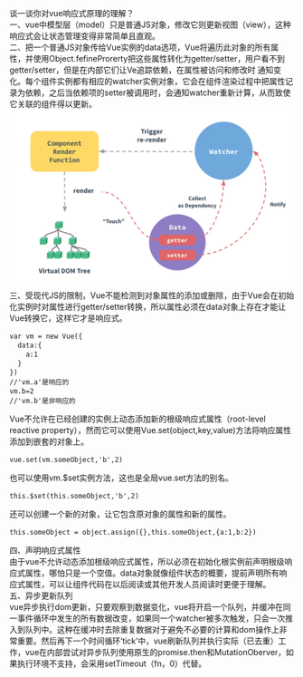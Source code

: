 谈一谈你对vue响应式原理的理解？  
一、vue中模型层（model）只是普通JS对象，修改它则更新视图（view），这种响应式会让状态管理变得非常简单且直观。  
二、把一个普通JS对象传给Vue实例的data选项，Vue将遍历此对象的所有属性，并使用Object.fefineProrerty把这些属性转化为getter/setter，用户看不到getter/setter，但是在内部它们让Ve追踪依赖，在属性被访问和修改时
   通知变化。每个组件实例都有相应的watcher实例对象，它会在组件渲染过程中把属性记录为依赖，之后当依赖项的setter被调用时，会通知watcher重新计算，从而致使它关联的组件得以更新。  
![响应原理](https://github.com/yexiaolong-do/vue-questions/blob/master/img/Responsive-Principle.png)  
三、受现代JS的限制，Vue不能检测到对象属性的添加或删除，由于Vue会在初始化实例时对属性进行getter/setter转换，所以属性必须在data对象上存在才能让Vue转换它，这样它才是响应式。  
```vue
var vm = new Vue({
  data:{
    a:1
  }
})
//'vm.a'是响应的
vm.b=2
//'vm.b'是非响应的
```
Vue不允许在已经创建的实例上动态添加新的根级响应式属性（root-level reactive property），然而它可以使用Vue.set(object,key,value)方法将响应属性添加到嵌套的对象上。  
```vue
vue.set(vm.someObject,'b',2)
```
也可以使用vm.$set实例方法，这也是全局vue.set方法的别名。
```vue
this.$set(this.someObject,'b',2)
```
还可以创建一个新的对象，让它包含原对象的属性和新的属性。  
```vue
this.someObject = object.assign({},this.someObject,{a:1,b:2})
```
四、声明响应式属性  
  由于vue不允许动态添加根级响应式属性，所以必须在初始化根实例前声明根级响应式属性，哪怕只是一个空值。data对象就像组件状态的概要，提前声明所有响应式属性，可以让组件代码在以后阅读或其他开发人员阅读时更便于理解。  
五、异步更新队列  
  vue异步执行dom更新，只要观察到数据变化，vue将开启一个队列，并缓冲在同一事件循环中发生的所有数据改变，如果同一个watcher被多次触发，只会一次推入到队列中。这种在缓冲时去除重复数据对于避免不必要的计算和dom操作上非常重要。然后再下一个时间循环‘tick’中，vue刷新队列并执行实际（已去重）工作，vue在内部尝试对异步队列使用原生的promise.then和MutationOberver，如果执行环境不支持，会采用setTimeout（fn，0）代替。
